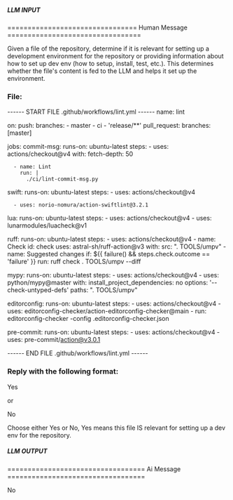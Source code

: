 ##### LLM INPUT #####
================================ Human Message =================================

Given a file of the repository, determine if it is relevant for setting up a development environment for the repository or providing information about how to set up dev env (how to setup, install, test, etc.). This determines whether the file's content is fed to the LLM and helps it set up the environment.

### File:
------ START FILE .github/workflows/lint.yml ------
name: lint

on:
  push:
    branches:
      - master
      - ci
      - 'release/**'
  pull_request:
    branches: [master]

jobs:
  commit-msg:
    runs-on: ubuntu-latest
    steps:
      - uses: actions/checkout@v4
        with:
          fetch-depth: 50

      - name: Lint
        run: |
          ./ci/lint-commit-msg.py

  swift:
    runs-on: ubuntu-latest
    steps:
      - uses: actions/checkout@v4

      - uses: norio-nomura/action-swiftlint@3.2.1

  lua:
    runs-on: ubuntu-latest
    steps:
      - uses: actions/checkout@v4
      - uses: lunarmodules/luacheck@v1

  ruff:
    runs-on: ubuntu-latest
    steps:
      - uses: actions/checkout@v4
      - name: Check
        id: check
        uses: astral-sh/ruff-action@v3
        with:
          src: ". TOOLS/umpv"
      - name: Suggested changes
        if: ${{ failure() && steps.check.outcome == 'failure' }}
        run: ruff check . TOOLS/umpv --diff

  mypy:
    runs-on: ubuntu-latest
    steps:
      - uses: actions/checkout@v4
      - uses: python/mypy@master
        with:
          install_project_dependencies: no
          options: '--check-untyped-defs'
          paths: ". TOOLS/umpv"

  editorconfig:
    runs-on: ubuntu-latest
    steps:
      - uses: actions/checkout@v4
      - uses: editorconfig-checker/action-editorconfig-checker@main
      - run: editorconfig-checker -config .editorconfig-checker.json

  pre-commit:
    runs-on: ubuntu-latest
    steps:
      - uses: actions/checkout@v4
      - uses: pre-commit/action@v3.0.1

------ END FILE .github/workflows/lint.yml ------

### Reply with the following format:

<rel>Yes</rel>

or

<rel>No</rel>

Choose either Yes or No, Yes means this file IS relevant for setting up a dev env for the repository.

##### LLM OUTPUT #####
================================== Ai Message ==================================

<rel>No</rel>